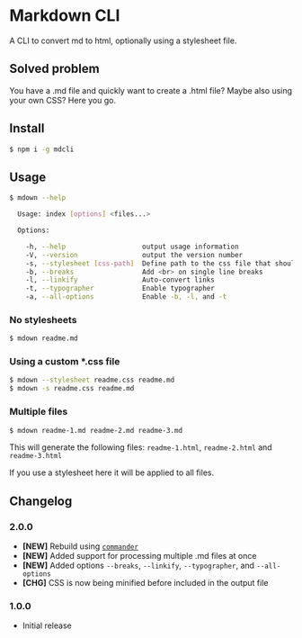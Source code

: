 # Markdown CLI
A CLI to convert md to html, optionally using a stylesheet file.

## Solved problem
You have a .md file and quickly want to create a .html file? Maybe also using your own CSS? Here you go.

## Install
~~~bash
$ npm i -g mdcli
~~~

## Usage
~~~bash
$ mdown --help

  Usage: index [options] <files...>

  Options:

    -h, --help                   output usage information
    -V, --version                output the version number
    -s, --stylesheet [css-path]  Define path to the css file that should be used
    -b, --breaks                 Add <br> on single line breaks
    -l, --linkify                Auto-convert links
    -t, --typographer            Enable typographer
    -a, --all-options            Enable -b, -l, and -t
~~~

### No stylesheets
~~~bash
$ mdown readme.md
~~~

### Using a custom *.css file
~~~bash
$ mdown --stylesheet readme.css readme.md
$ mdown -s readme.css readme.md
~~~

### Multiple files
~~~bash
$ mdown readme-1.md readme-2.md readme-3.md
~~~

This will generate the following files: `readme-1.html`, `readme-2.html` and `readme-3.html`

If you use a stylesheet here it will be applied to all files.

## Changelog
### 2.0.0
- **[NEW]** Rebuild using [`commander`](https://github.com/tj/commander.js)
- **[NEW]** Added support for processing multiple .md files at once
- **[NEW]** Added options `--breaks`, `--linkify`, `--typographer`, and `--all-options`
- **[CHG]** CSS is now being minified before included in the output file

### 1.0.0
- Initial release
